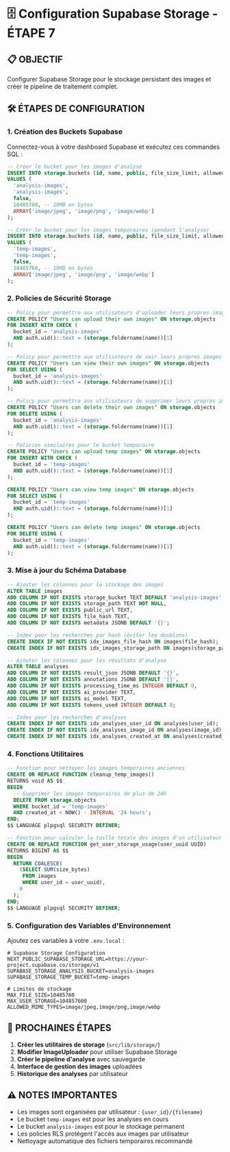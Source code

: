 # 🗄️ Configuration Supabase Storage - ÉTAPE 7

## 📋 OBJECTIF
Configurer Supabase Storage pour le stockage persistant des images et créer le pipeline de traitement complet.

## 🛠️ ÉTAPES DE CONFIGURATION

### 1. Création des Buckets Supabase

Connectez-vous à votre dashboard Supabase et exécutez ces commandes SQL :

```sql
-- Créer le bucket pour les images d'analyse
INSERT INTO storage.buckets (id, name, public, file_size_limit, allowed_mime_types)
VALUES (
  'analysis-images',
  'analysis-images',
  false,
  10485760, -- 10MB en bytes
  ARRAY['image/jpeg', 'image/png', 'image/webp']
);

-- Créer le bucket pour les images temporaires (pendant l'analyse)
INSERT INTO storage.buckets (id, name, public, file_size_limit, allowed_mime_types)
VALUES (
  'temp-images',
  'temp-images',
  false,
  10485760, -- 10MB en bytes
  ARRAY['image/jpeg', 'image/png', 'image/webp']
);
```

### 2. Policies de Sécurité Storage

```sql
-- Policy pour permettre aux utilisateurs d'uploader leurs propres images
CREATE POLICY "Users can upload their own images" ON storage.objects
FOR INSERT WITH CHECK (
  bucket_id = 'analysis-images' 
  AND auth.uid()::text = (storage.foldername(name))[1]
);

-- Policy pour permettre aux utilisateurs de voir leurs propres images
CREATE POLICY "Users can view their own images" ON storage.objects
FOR SELECT USING (
  bucket_id = 'analysis-images' 
  AND auth.uid()::text = (storage.foldername(name))[1]
);

-- Policy pour permettre aux utilisateurs de supprimer leurs propres images
CREATE POLICY "Users can delete their own images" ON storage.objects
FOR DELETE USING (
  bucket_id = 'analysis-images' 
  AND auth.uid()::text = (storage.foldername(name))[1]
);

-- Policies similaires pour le bucket temporaire
CREATE POLICY "Users can upload temp images" ON storage.objects
FOR INSERT WITH CHECK (
  bucket_id = 'temp-images' 
  AND auth.uid()::text = (storage.foldername(name))[1]
);

CREATE POLICY "Users can view temp images" ON storage.objects
FOR SELECT USING (
  bucket_id = 'temp-images' 
  AND auth.uid()::text = (storage.foldername(name))[1]
);

CREATE POLICY "Users can delete temp images" ON storage.objects
FOR DELETE USING (
  bucket_id = 'temp-images' 
  AND auth.uid()::text = (storage.foldername(name))[1]
);
```

### 3. Mise à jour du Schéma Database

```sql
-- Ajouter les colonnes pour le stockage des images
ALTER TABLE images 
ADD COLUMN IF NOT EXISTS storage_bucket TEXT DEFAULT 'analysis-images',
ADD COLUMN IF NOT EXISTS storage_path TEXT NOT NULL,
ADD COLUMN IF NOT EXISTS public_url TEXT,
ADD COLUMN IF NOT EXISTS file_hash TEXT,
ADD COLUMN IF NOT EXISTS metadata JSONB DEFAULT '{}';

-- Index pour les recherches par hash (éviter les doublons)
CREATE INDEX IF NOT EXISTS idx_images_file_hash ON images(file_hash);
CREATE INDEX IF NOT EXISTS idx_images_storage_path ON images(storage_path);

-- Ajouter les colonnes pour les résultats d'analyse
ALTER TABLE analyses 
ADD COLUMN IF NOT EXISTS result_json JSONB DEFAULT '{}',
ADD COLUMN IF NOT EXISTS annotations JSONB DEFAULT '[]',
ADD COLUMN IF NOT EXISTS processing_time_ms INTEGER DEFAULT 0,
ADD COLUMN IF NOT EXISTS ai_provider TEXT,
ADD COLUMN IF NOT EXISTS ai_model TEXT,
ADD COLUMN IF NOT EXISTS tokens_used INTEGER DEFAULT 0;

-- Index pour les recherches d'analyses
CREATE INDEX IF NOT EXISTS idx_analyses_user_id ON analyses(user_id);
CREATE INDEX IF NOT EXISTS idx_analyses_image_id ON analyses(image_id);
CREATE INDEX IF NOT EXISTS idx_analyses_created_at ON analyses(created_at DESC);
```

### 4. Fonctions Utilitaires

```sql
-- Fonction pour nettoyer les images temporaires anciennes
CREATE OR REPLACE FUNCTION cleanup_temp_images()
RETURNS void AS $$
BEGIN
  -- Supprimer les images temporaires de plus de 24h
  DELETE FROM storage.objects 
  WHERE bucket_id = 'temp-images' 
  AND created_at < NOW() - INTERVAL '24 hours';
END;
$$ LANGUAGE plpgsql SECURITY DEFINER;

-- Fonction pour calculer la taille totale des images d'un utilisateur
CREATE OR REPLACE FUNCTION get_user_storage_usage(user_uuid UUID)
RETURNS BIGINT AS $$
BEGIN
  RETURN COALESCE(
    (SELECT SUM(size_bytes) 
     FROM images 
     WHERE user_id = user_uuid), 
    0
  );
END;
$$ LANGUAGE plpgsql SECURITY DEFINER;
```

### 5. Configuration des Variables d'Environnement

Ajoutez ces variables à votre `.env.local` :

```env
# Supabase Storage Configuration
NEXT_PUBLIC_SUPABASE_STORAGE_URL=https://your-project.supabase.co/storage/v1
SUPABASE_STORAGE_ANALYSIS_BUCKET=analysis-images
SUPABASE_STORAGE_TEMP_BUCKET=temp-images

# Limites de stockage
MAX_FILE_SIZE=10485760
MAX_USER_STORAGE=104857600
ALLOWED_MIME_TYPES=image/jpeg,image/png,image/webp
```

## 🔧 PROCHAINES ÉTAPES

1. **Créer les utilitaires de storage** (`src/lib/storage/`)
2. **Modifier ImageUploader** pour utiliser Supabase Storage
3. **Créer le pipeline d'analyse** avec sauvegarde
4. **Interface de gestion des images** uploadées
5. **Historique des analyses** par utilisateur

## ⚠️ NOTES IMPORTANTES

- Les images sont organisées par utilisateur : `{user_id}/{filename}`
- Le bucket `temp-images` est pour les analyses en cours
- Le bucket `analysis-images` est pour le stockage permanent
- Les policies RLS protègent l'accès aux images par utilisateur
- Nettoyage automatique des fichiers temporaires recommandé
